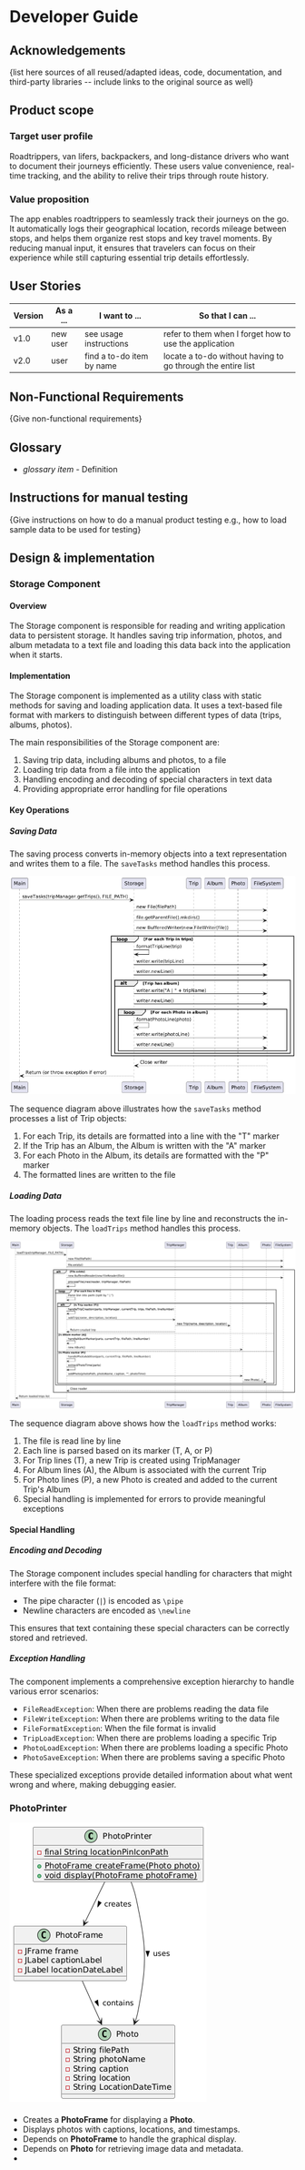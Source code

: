 # Developer Guide

## Acknowledgements

{list here sources of all reused/adapted ideas, code, documentation, and third-party libraries -- include links to the original source as well}
## Product scope
### Target user profile

Roadtrippers, van lifers, backpackers, and long-distance drivers who want to document their journeys efficiently. These users value convenience, real-time tracking, and the ability to relive their trips through route history.


### Value proposition
The app enables roadtrippers to seamlessly track their journeys on the go. It automatically logs their geographical location, records mileage between stops, and helps them organize rest stops and key travel moments. By reducing manual input, it ensures that travelers can focus on their experience while still capturing essential trip details effortlessly.

## User Stories

|Version| As a ... | I want to ... | So that I can ...|
|--------|----------|---------------|------------------|
|v1.0|new user|see usage instructions|refer to them when I forget how to use the application|
|v2.0|user|find a to-do item by name|locate a to-do without having to go through the entire list|

## Non-Functional Requirements

{Give non-functional requirements}

## Glossary

* *glossary item* - Definition

## Instructions for manual testing

{Give instructions on how to do a manual product testing e.g., how to load sample data to be used for testing}


## Design & implementation

### Storage Component

#### Overview
The Storage component is responsible for reading and writing application data to persistent storage. It handles saving trip information, photos, and album metadata to a text file and loading this data back into the application when it starts.

#### Implementation
The Storage component is implemented as a utility class with static methods for saving and loading application data. It uses a text-based file format with markers to distinguish between different types of data (trips, albums, photos).

The main responsibilities of the Storage component are:
1. Saving trip data, including albums and photos, to a file
2. Loading trip data from a file into the application
3. Handling encoding and decoding of special characters in text data
4. Providing appropriate error handling for file operations

#### Key Operations

##### Saving Data
The saving process converts in-memory objects into a text representation and writes them to a file. The `saveTasks` method handles this process.

![Sequence diagram for saving data](StorageSaveTrip.png)

The sequence diagram above illustrates how the `saveTasks` method processes a list of Trip objects:

1. For each Trip, its details are formatted into a line with the "T" marker
2. If the Trip has an Album, the Album is written with the "A" marker
3. For each Photo in the Album, its details are formatted with the "P" marker
4. The formatted lines are written to the file

##### Loading Data
The loading process reads the text file line by line and reconstructs the in-memory objects. The `loadTrips` method handles this process.

![Sequence diagram for loading data](StorageLoadTrip.png)

The sequence diagram above shows how the `loadTrips` method works:

1. The file is read line by line
2. Each line is parsed based on its marker (T, A, or P)
3. For Trip lines (T), a new Trip is created using TripManager
4. For Album lines (A), the Album is associated with the current Trip
5. For Photo lines (P), a new Photo is created and added to the current Trip's Album
6. Special handling is implemented for errors to provide meaningful exceptions

#### Special Handling

##### Encoding and Decoding
The Storage component includes special handling for characters that might interfere with the file format:
- The pipe character (`|`) is encoded as `\pipe`
- Newline characters are encoded as `\newline`

This ensures that text containing these special characters can be correctly stored and retrieved.

##### Exception Handling
The component implements a comprehensive exception hierarchy to handle various error scenarios:
- `FileReadException`: When there are problems reading the data file
- `FileWriteException`: When there are problems writing to the data file
- `FileFormatException`: When the file format is invalid
- `TripLoadException`: When there are problems loading a specific Trip
- `PhotoLoadException`: When there are problems loading a specific Photo
- `PhotoSaveException`: When there are problems saving a specific Photo

These specialized exceptions provide detailed information about what went wrong and where, making debugging easier.

### PhotoPrinter
![PhotoPrinter](https://raw.githubusercontent.com/AY2425S2-CS2113-W11-3/tp/16bbdd2e8a63af5e7aecbf1fc662e6bd7f0c7c35/photo_printerdraft.png)
####
- Creates a **PhotoFrame** for displaying a **Photo**.
- Displays photos with captions, locations, and timestamps.
- Depends on **PhotoFrame** to handle the graphical display.
- Depends on **Photo** for retrieving image data and metadata.
- 


